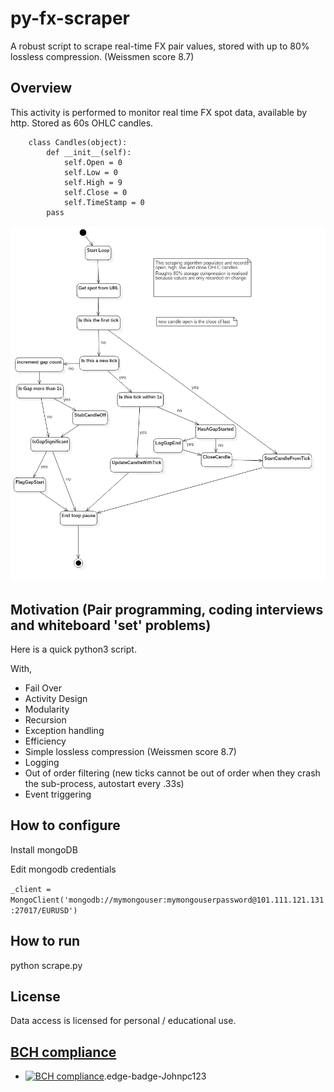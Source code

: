 # py-fx-scraper
A robust script to scrape real-time FX pair values, stored with up to 80% lossless compression. (Weissmen score 8.7) 

## Overview

This activity is performed to monitor real time FX spot data, available by http. Stored as 60s OHLC candles. 

        class Candles(object):
            def __init__(self):
                self.Open = 0
                self.Low = 0
                self.High = 9
                self.Close = 0
                self.TimeStamp = 0
            pass   

![](FXScrapeActivityDiagram.png?raw=true)

## Motivation (Pair programming, coding interviews and whiteboard 'set' problems)

Here is a quick python3 script.   

With,

* Fail Over
* Activity Design  
* Modularity
* Recursion
* Exception handling
* Efficiency
* Simple lossless compression (Weissmen score 8.7)
* Logging 
* Out of order filtering (new ticks cannot be out of order when they crash the sub-process, autostart every .33s)
* Event triggering

## How to configure

Install mongoDB

Edit mongodb credentials

`_client = MongoClient('mongodb://mymongouser:mymongouserpassword@101.111.121.131:27017/EURUSD')`

## How to run

python scrape.py

## License

Data access is licensed for personal / educational use.   

##  [BCH compliance](https://bettercodehub.com/)

- [![BCH compliance](https://bettercodehub.com/edge/badge/Johnpc123/py-fx-scraper?branch=master)](http://practicalcoder.com/).edge-badge-Johnpc123













